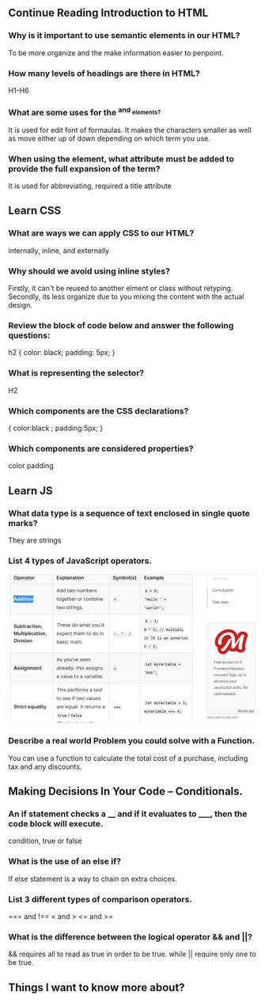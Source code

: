 

## Continue Reading Introduction to HTML

### Why is it important to use semantic elements in our HTML?
To be more organize and the make information easier to penpoint.

### How many levels of headings are there in HTML?
H1-H6

### What are some uses for the <sup> and <sub> elements?
It is used for edit font of formaulas.
It makes the characters smaller as well as move either up of down depending on which term you use.


### When using the <abbr> element, what attribute must be added to provide the full expansion of the term? 
It is used for abbreviating, required a title attribute


## Learn CSS

### What are ways we can apply CSS to our HTML?
internally, inline, and externally 


### Why should we avoid using inline styles?
Firstly, it can't be reused to another elment or class without retyping.
Secondly, its less organize due to you mixing the content with the actual design.



### Review the block of code below and answer the following questions:
   h2 {
     color: black;
     padding: 5px;
   }
### What is representing the selector?
H2



### Which components are the CSS declarations?
{
    color:black  ;
    padding:5px;
}

### Which components are considered properties?
color
padding


## Learn JS

### What data type is a sequence of text enclosed in single quote marks?
They are strings

### List 4 types of JavaScript operators.

![Operators](pic.png)








### Describe a real world Problem you could solve with a Function.
You can use a function to calculate the total cost of a purchase, including tax and any discounts.




## Making Decisions In Your Code – Conditionals.
### An if statement checks a __ and if it evaluates to ___, then the code block will execute.
condition, true or false


### What is the use of an else if?
If else statement is a way to chain on extra choices.


### List 3 different types of comparison operators.
  === and !==
  < and >
  <= and >=


### What is the difference between the logical operator && and ||?
&& requires all to read as true in order to be true.
while || require only one to be true.



## Things I want to know more about?